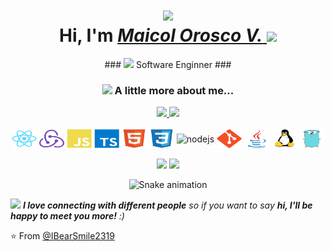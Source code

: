 <div>
  
  <h1 align="center">
    <img  src="https://avatars.githubusercontent.com/u/78711486?v=4" width="150"><br>
    Hi, I'm 
    <a href="https://www.facebook.com/maicol.oroscovasquez.10/">
    <i>Maicol Orosco V.</i>
    </a> <img src="https://media.giphy.com/media/mGcNjsfWAjY5AEZNw6/giphy.gif" width="50">
    </h2>
  
  </h1>
</div>

<div align="center">
    ### <img src="https://media.giphy.com/media/fYSnHlufseco8Fh93Z/giphy.gif" width="30">
    Software Enginner ###
</div>





<!-- [![GitHub IBearSmile](https://img.shields.io/github/followers/IBearSmile2319?label=follow&style=social)](https://github.com/IBearSmile2319) -->

### <div align="center"><img src="https://media.giphy.com/media/VgCDAzcKvsR6OM0uWg/giphy.gif" width="50"> A little more about me...  </div>

<div align="center">
  <a href="https://github.com/IBearSmile2319">
    <img height="150em" src="https://github-readme-stats.vercel.app/api?username=IBearSmile2319&count_private=true&include_all_commits=true&show_icons=true&theme=dracula&hide_border=false&show_owner=true"/>
    <img height="150em" src="https://github-readme-stats.vercel.app/api/top-langs/?username=IBearSmile2319&theme=dracula&hide_border=false&&layout=compact"/>
  </a>
</div>

<div align="center" valign="top"><br>
  <img align="center" alt="React" height="30" width="40" src="https://raw.githubusercontent.com/devicons/devicon/master/icons/react/react-original.svg">
  <img align="center" alt="Redux" height="30" width="40" src="https://raw.githubusercontent.com/devicons/devicon/master/icons/redux/redux-original.svg">
  <img align="center" alt="Js" height="30" width="40" src="https://raw.githubusercontent.com/devicons/devicon/master/icons/javascript/javascript-plain.svg">
  <img align="center" alt="Js" height="30" width="40" src="https://raw.githubusercontent.com/devicons/devicon/master/icons/typescript/typescript-plain.svg">
  <img align="center" alt="HTML" height="30" width="40" src="https://raw.githubusercontent.com/devicons/devicon/master/icons/html5/html5-original.svg">
  <img align="center" alt="CSS" height="30" width="40" src="https://raw.githubusercontent.com/devicons/devicon/master/icons/css3/css3-original.svg">
  <img align="center" alt="nodejs" height="30" width="40" src="https://cdn.worldvectorlogo.com/logos/nodejs-icon.svg">
  
  <img align="center" alt="git" height="30" width="40" src="https://raw.githubusercontent.com/devicons/devicon/master/icons/git/git-original.svg">
  <img align="center" alt="java" height="30" width="40" src="https://raw.githubusercontent.com/devicons/devicon/master/icons/java/java-original.svg">
  <img align="center" alt="linux" height="30" width="40" src="https://raw.githubusercontent.com/devicons/devicon/master/icons/linux/linux-original.svg">
  <img align="center" alt="golang" height="30" width="40" src="https://raw.githubusercontent.com/devicons/devicon/master/icons/go/go-original.svg">
</div><br>

<div align="center">
  <a href="https://www.instagram.com/maicol_o.v/" target="_blank"><img src="https://img.shields.io/badge/-Instagram-%23E4405F?style=for-the-badge&logo=instagram&logoColor=white" target="_blank"></a>
  <a href="mailto:maicol.o@magicmoon.dev"><img src="https://img.shields.io/badge/-Gmail-%23333?style=for-the-badge&logo=gmail&logoColor=white" target="_blank"></a>
</div>

<div align="center">
  
  ![Snake animation](https://github.com/danielbped/danielbped/blob/output/github-contribution-grid-snake.svg)
  
</div>

<img src="https://media.giphy.com/media/LnQjpWaON8nhr21vNW/giphy.gif" width="60"> <em><b>I love connecting with different people</b> so if you want to say <b>hi, I'll be happy to meet you more!</b> :)</em>

⭐️ From [@IBearSmile2319](https://github.com/IBearSmile2319)

